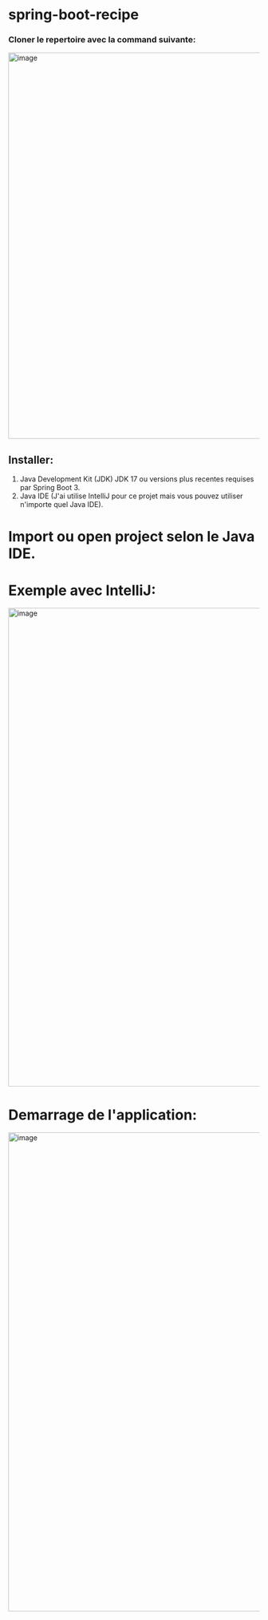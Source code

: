# spring-boot-recipe

### Cloner le repertoire avec la command suivante:
 <img width="774" alt="image" src="https://github.com/user-attachments/assets/0426cbc7-248c-4710-a4a8-49cf156bd13d">
 
 ## Installer:

 1. Java Development Kit (JDK) JDK 17 ou versions plus recentes requises par Spring Boot 3.
 2.  Java IDE (J'ai utilise IntelliJ pour ce projet mais vous pouvez utiliser n'importe quel Java IDE).

# Import ou open project selon le Java IDE.

# Exemple avec IntelliJ:

<img width="959" alt="image" src="https://github.com/user-attachments/assets/e217660c-8998-4a6b-b5a5-1d2af4f344d1">

# Demarrage de l'application:

<img width="960" alt="image" src="https://github.com/user-attachments/assets/d2e854c0-47b8-49ac-9a6b-9569f46b5fce">


